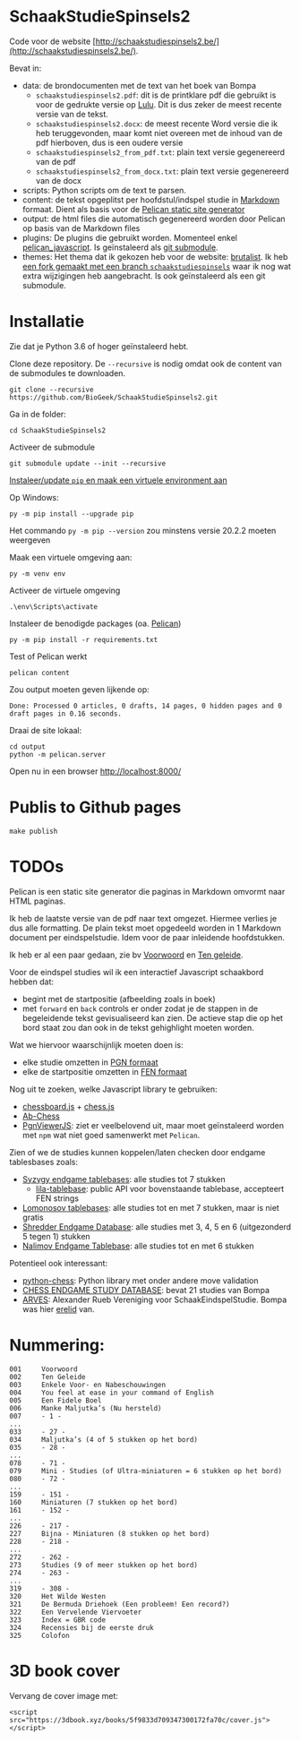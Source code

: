 # SchaakStudieSpinsels2

Code voor de website [http://schaakstudiespinsels2.be/](http://schaakstudiespinsels2.be/).

Bevat in:
 * data: de brondocumenten met de text van het boek van Bompa
     * `schaakstudiespinsels2.pdf`: dit is de printklare pdf die gebruikt is voor de gedrukte versie op [Lulu](https://www.lulu.com/de/de/shop/ignace-vandecasteele/schaakstudiespinsels-2/paperback/product-14n762rk.html). Dit is dus zeker de meest recente versie van de tekst.
     * `schaakstudiespinsels2.docx`: de meest recente Word versie die ik heb teruggevonden, maar komt niet overeen met de inhoud van de pdf hierboven, dus is een oudere versie
     * `schaakstudiespinsels2_from_pdf.txt`: plain text versie gegenereerd van de pdf
     * `schaakstudiespinsels2_from_docx.txt`: plain text versie gegenereerd van de docx
 * scripts: Python scripts om de text te parsen.
 * content: de tekst opgeplitst per hoofdstul/indspel studie in [Markdown](https://daringfireball.net/projects/markdown/) formaat. Dient als basis voor de [Pelican static site generator](https://docs.getpelican.com/en/stable/)
 * output: de html files die automatisch gegenereerd worden door Pelican op basis van de Markdown files
 * plugins: De plugins die gebruikt worden. Momenteel enkel [pelican_javascript](https://github.com/mortada/pelican_javascript). Is geïnstaleerd als [git submodule](https://github.blog/2016-02-01-working-with-submodules/).
 * themes: Het thema dat ik gekozen heb voor de website: [brutalist](https://github.com/mc-buckets/brutalist). Ik heb [een fork gemaakt met een branch `schaakstudiespinsels`](https://github.com/BioGeek/brutalist/tree/schaakstudiespinsels) waar ik nog wat extra wijzigingen heb aangebracht. Is ook geïnstaleerd als een git submodule.

# Installatie

Zie dat je Python 3.6 of hoger geïnstaleerd hebt.

Clone deze repository. De `--recursive` is nodig omdat ook de content van de submodules te downloaden.

    git clone --recursive https://github.com/BioGeek/SchaakStudieSpinsels2.git 

Ga in de folder:

    cd SchaakStudieSpinsels2

Activeer de submodule

    git submodule update --init --recursive

[Instaleer/update `pip` en maak een virtuele environment aan](https://packaging.python.org/guides/installing-using-pip-and-virtual-environments/)

Op Windows:

    py -m pip install --upgrade pip

Het commando `py -m pip --version` zou minstens versie 20.2.2 moeten weergeven

Maak een virtuele omgeving aan:

    py -m venv env

Activeer de virtuele omgeving

    .\env\Scripts\activate

Instaleer de benodigde packages (oa. [Pelican](https://docs.getpelican.com/en/stable/))

    py -m pip install -r requirements.txt

Test of Pelican werkt

    pelican content

Zou output moeten geven lijkende op:

    Done: Processed 0 articles, 0 drafts, 14 pages, 0 hidden pages and 0 draft pages in 0.16 seconds.    

Draai de site lokaal:

    cd output
    python -m pelican.server

Open nu in een browser [http://localhost:8000/](http://localhost:8000/)


# Publis to Github pages

```
make publish

```

# TODOs

Pelican is een static site generator die paginas in Markdown omvormt naar HTML paginas.

Ik heb de laatste versie  van de pdf naar text omgezet. Hiermee verlies je dus alle formatting. De plain tekst moet opgedeeld worden in 1 Markdown document per eindspelstudie. Idem voor de paar inleidende hoofdstukken.

Ik heb er al een paar gedaan, zie bv [Voorwoord](./content/pages/voorwoord.md) en [Ten geleide](./content/pages/ten_geleide.md). 

Voor de eindspel studies wil ik een interactief Javascript schaakbord hebben dat:
 * begint met de startpositie (afbeelding zoals in boek)
 * met `forward` en `back` controls er onder zodat je de stappen in de begeleidende tekst gevisualiseerd kan zien. De actieve stap die op het bord staat zou dan ook in de tekst gehighlight moeten worden.


Wat we hiervoor waarschijnlijk moeten doen is: 
* elke studie omzetten in [PGN formaat](https://en.wikipedia.org/wiki/Portable_Game_Notation)
* elke de startpositie omzetten in [FEN formaat](https://en.wikipedia.org/wiki/Forsyth%E2%80%93Edwards_Notation)

Nog uit te zoeken, welke Javascript library te gebruiken:
* [chessboard.js](https://chessboardjs.com/) + [chess.js](https://github.com/jhlywa/chess.js)
* [Ab-Chess](https://nimzozo.github.io/Ab-Chess/)
* [PgnViewerJS](https://github.com/mliebelt/PgnViewerJS): ziet er veelbelovend uit, maar moet geïnstaleerd worden met `npm` wat niet goed samenwerkt met `Pelican`.

Zien of we de studies kunnen koppelen/laten checken door endgame tablesbases zoals:
 * [Syzygy endgame tablebases](https://syzygy-tables.info/): alle studies tot 7 stukken
     * [lila-tablebase](https://github.com/niklasf/lila-tablebase): public API voor bovenstaande tablebase, accepteert FEN strings
 * [Lomonosov tablebases](http://tb7.chessok.com/): alle studies tot en met 7 stukken, maar is niet gratis
 * [Shredder Endgame Database](http://rgvtxchess.org/page.php?93): alle studies met 3, 4, 5 en 6 (uitgezonderd 5 tegen 1) stukken
 * [Nalimov Endgame Tablebase](http://www.k4it.de/?topic=egtb&lang=en): alle studies tot en met 6 stukken


Potentieel ook interessant:
 * [python-chess](https://python-chess.readthedocs.io/en/latest/index.html): Python library met onder andere move validation
 * [CHESS ENDGAME STUDY DATABASE](https://endgame.md/endgame/): bevat 21 studies van Bompa
* [ARVES](http://www.arves.org/arves/index.php/en/): Alexander Rueb Vereniging voor SchaakEindspelStudie. Bompa was hier [erelid](http://www.arves.org/arves/index.php/en/halloffame/63-vandecasteele-ignace-1926) van.

# Nummering:

    001     Voorwoord
    002     Ten Geleide
    003     Enkele Voor- en Nabeschouwingen
    004     You feel at ease in your command of English
    005     Een Fidele Boel
    006     Manke Maljutka’s (Nu hersteld)
    007     - 1 -
    ... 
    033     - 27 -
    034     Maljutka’s (4 of 5 stukken op het bord)
    035     - 28 -
    ...
    078     - 71 -
    079     Mini - Studies (of Ultra-miniaturen = 6 stukken op het bord)
    080     - 72 -
    ...
    159     - 151 -
    160     Miniaturen (7 stukken op het bord)
    161     - 152 -
    ...
    226     - 217 -
    227     Bijna - Miniaturen (8 stukken op het bord)
    228     - 218 -
    ...
    272     - 262 -
    273     Studies (9 of meer stukken op het bord)
    274     - 263 -
    ...
    319     - 308 -
    320     Het Wilde Westen
    321     De Bermuda Driehoek (Een probleem! Een record?)
    322     Een Vervelende Viervoeter
    323     Index = GBR code
    324     Recensies bij de eerste druk
    325     Colofon

# 3D book cover

Vervang de cover image met:

    <script src="https://3dbook.xyz/books/5f9833d709347300172fa70c/cover.js"></script>

    



